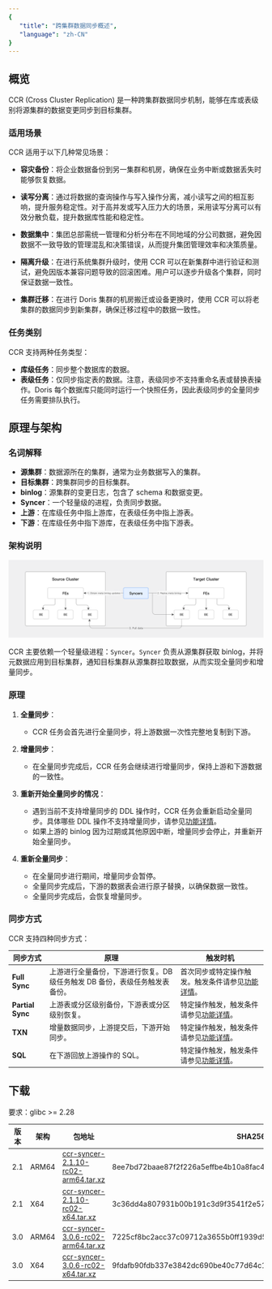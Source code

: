 ```yaml
---
{
   "title": "跨集群数据同步概述",
   "language": "zh-CN"
}
---
```


## 概览

CCR (Cross Cluster Replication) 是一种跨集群数据同步机制，能够在库或表级别将源集群的数据变更同步到目标集群。

### 适用场景

CCR 适用于以下几种常见场景：

- **容灾备份**：将企业数据备份到另一集群和机房，确保在业务中断或数据丢失时能够恢复数据。

- **读写分离**：通过将数据的查询操作与写入操作分离，减小读写之间的相互影响，提升服务稳定性。对于高并发或写入压力大的场景，采用读写分离可以有效分散负载，提升数据库性能和稳定性。

- **数据集中**：集团总部需统一管理和分析分布在不同地域的分公司数据，避免因数据不一致导致的管理混乱和决策错误，从而提升集团管理效率和决策质量。

- **隔离升级**：在进行系统集群升级时，使用 CCR 可以在新集群中进行验证和测试，避免因版本兼容问题导致的回滚困难。用户可以逐步升级各个集群，同时保证数据一致性。

- **集群迁移**：在进行 Doris 集群的机房搬迁或设备更换时，使用 CCR 可以将老集群的数据同步到新集群，确保迁移过程中的数据一致性。

### 任务类别

CCR 支持两种任务类型：

- **库级任务**：同步整个数据库的数据。
- **表级任务**：仅同步指定表的数据。注意，表级同步不支持重命名表或替换表操作。Doris 每个数据库只能同时运行一个快照任务，因此表级同步的全量同步任务需要排队执行。

## 原理与架构

### 名词解释

- **源集群**：数据源所在的集群，通常为业务数据写入的集群。
- **目标集群**：跨集群同步的目标集群。
- **binlog**：源集群的变更日志，包含了 schema 和数据变更。
- **Syncer**：一个轻量级的进程，负责同步数据。
- **上游**：在库级任务中指上游库，在表级任务中指上游表。
- **下游**：在库级任务中指下游库，在表级任务中指下游表。

### 架构说明

![CCR 架构说明](/images/ccr-architecture-description.png)

CCR 主要依赖一个轻量级进程：`Syncer`。`Syncer` 负责从源集群获取 binlog，并将元数据应用到目标集群，通知目标集群从源集群拉取数据，从而实现全量同步和增量同步。

### 原理

1. **全量同步**：
   - CCR 任务会首先进行全量同步，将上游数据一次性完整地复制到下游。

2. **增量同步**：
   - 在全量同步完成后，CCR 任务会继续进行增量同步，保持上游和下游数据的一致性。

3. **重新开始全量同步的情况**：
   - 遇到当前不支持增量同步的 DDL 操作时，CCR 任务会重新启动全量同步。具体哪些 DDL 操作不支持增量同步，请参见[功能详情](./feature.md)。
   - 如果上游的 binlog 因为过期或其他原因中断，增量同步会停止，并重新开始全量同步。

4. **重新全量同步**：
   - 在全量同步进行期间，增量同步会暂停。
   - 全量同步完成后，下游的数据表会进行原子替换，以确保数据一致性。
   - 全量同步完成后，会恢复增量同步。

### 同步方式

CCR 支持四种同步方式：

| 同步方式       | 原理                                                   | 触发时机                                                 |
|----------------|--------------------------------------------------------|----------------------------------------------------------|
| **Full Sync**  | 上游进行全量备份，下游进行恢复。DB 级任务触发 DB 备份，表级任务触发表备份。 | 首次同步或特定操作触发。触发条件请参见[功能详情](./feature.md)。 |
| **Partial Sync** | 上游表或分区级别备份，下游表或分区级别恢复。             | 特定操作触发，触发条件请参见[功能详情](./feature.md)。   |
| **TXN**        | 增量数据同步，上游提交后，下游开始同步。                   | 特定操作触发，触发条件请参见[功能详情](./feature.md)。   |
| **SQL**        | 在下游回放上游操作的 SQL。                              | 特定操作触发，触发条件请参见[功能详情](./feature.md)。   |

## 下载

要求：glibc >= 2.28

| 版本 | 架构  | 包地址                                                                                                                                         | SHA256                                                           |
|------|-------|------------------------------------------------------------------------------------------------------------------------------------------------|------------------------------------------------------------------|
| 2.1     | ARM64 | [ccr-syncer-2.1.10-rc02-arm64.tar.xz](https://apache-doris-releases.oss-accelerate.aliyuncs.com/ccr-release/ccr-syncer-2.1.10-rc02-arm64.tar.xz) | 8ee7bd72baae87f2f226a5effbe4b10a8fac4b1fa25c9cc027e183e5f4c04bcc |
| 2.1     | X64   | [ccr-syncer-2.1.10-rc02-x64.tar.xz](https://apache-doris-releases.oss-accelerate.aliyuncs.com/ccr-release/ccr-syncer-2.1.10-rc02-x64.tar.xz)     | 3c36dd4a807931b00b191c3d9f3541f2e5732acb6d1d9fc83b8cb3fb334046a2 |
| 3.0     | ARM64 | [ccr-syncer-3.0.6-rc02-arm64.tar.xz](https://apache-doris-releases.oss-accelerate.aliyuncs.com/ccr-release/ccr-syncer-3.0.6-rc02-arm64.tar.xz) | 7225cf8bc2acc37c09712a3655b0ff1939d574f42ed7bba29344a50742d7dcff |
| 3.0     | X64   | [ccr-syncer-3.0.6-rc02-x64.tar.xz](https://apache-doris-releases.oss-accelerate.aliyuncs.com/ccr-release/ccr-syncer-3.0.6-rc02-x64.tar.xz)   | 9fdafb90fdb337e3842dc690be40c77d64c1c1ea3b7b688b74bb9aeaf955681c |

